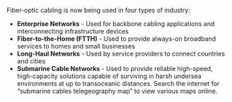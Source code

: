 
Fiber-optic cabling is now being used in four types of industry:

- **Enterprise Networks** - Used for backbone cabling applications and interconnecting infrastructure devices
- **Fiber-to-the-Home (FTTH)** - Used to provide always-on broadband services to homes and small businesses
- **Long-Haul Networks** - Used by service providers to connect countries and cities
- **Submarine Cable Networks** - Used to provide reliable high-speed, high-capacity solutions capable of surviving in harsh undersea environments at up to transoceanic distances. Search the internet for “submarine cables telegeography map” to view various maps online.